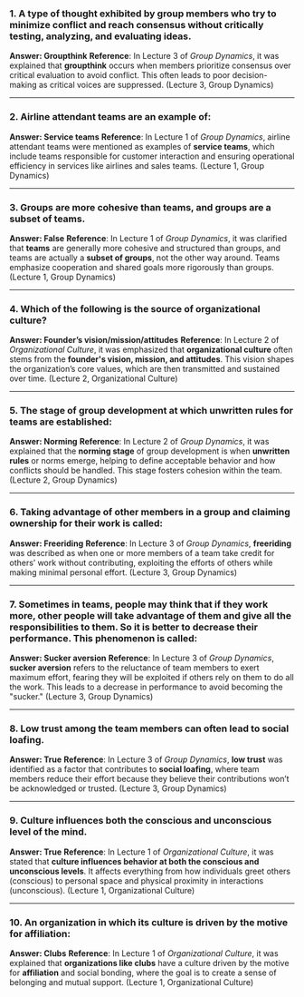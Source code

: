 ### 1. A type of thought exhibited by group members who try to minimize conflict and reach consensus without critically testing, analyzing, and evaluating ideas.

**Answer: Groupthink**
**Reference**: In Lecture 3 of *Group Dynamics*, it was explained that **groupthink** occurs when members prioritize consensus over critical evaluation to avoid conflict. This often leads to poor decision-making as critical voices are suppressed. (Lecture 3, Group Dynamics)

---

### 2. Airline attendant teams are an example of:

**Answer: Service teams**
**Reference**: In Lecture 1 of *Group Dynamics*, airline attendant teams were mentioned as examples of **service teams**, which include teams responsible for customer interaction and ensuring operational efficiency in services like airlines and sales teams. (Lecture 1, Group Dynamics)

---

### 3. Groups are more cohesive than teams, and groups are a subset of teams.

**Answer: False**
**Reference**: In Lecture 1 of *Group Dynamics*, it was clarified that **teams** are generally more cohesive and structured than groups, and teams are actually a **subset of groups**, not the other way around. Teams emphasize cooperation and shared goals more rigorously than groups. (Lecture 1, Group Dynamics)

---

### 4. Which of the following is the source of organizational culture?

**Answer: Founder’s vision/mission/attitudes**
**Reference**: In Lecture 2 of *Organizational Culture*, it was emphasized that **organizational culture** often stems from the **founder's vision, mission, and attitudes**. This vision shapes the organization’s core values, which are then transmitted and sustained over time. (Lecture 2, Organizational Culture)

---

### 5. The stage of group development at which unwritten rules for teams are established:

**Answer: Norming**
**Reference**: In Lecture 2 of *Group Dynamics*, it was explained that the **norming stage** of group development is when **unwritten rules** or norms emerge, helping to define acceptable behavior and how conflicts should be handled. This stage fosters cohesion within the team. (Lecture 2, Group Dynamics)

---

### 6. Taking advantage of other members in a group and claiming ownership for their work is called:

**Answer: Freeriding**
**Reference**: In Lecture 3 of *Group Dynamics*, **freeriding** was described as when one or more members of a team take credit for others’ work without contributing, exploiting the efforts of others while making minimal personal effort. (Lecture 3, Group Dynamics)

---

### 7. Sometimes in teams, people may think that if they work more, other people will take advantage of them and give all the responsibilities to them. So it is better to decrease their performance. This phenomenon is called:

**Answer: Sucker aversion**
**Reference**: In Lecture 3 of *Group Dynamics*, **sucker aversion** refers to the reluctance of team members to exert maximum effort, fearing they will be exploited if others rely on them to do all the work. This leads to a decrease in performance to avoid becoming the "sucker." (Lecture 3, Group Dynamics)

---

### 8. Low trust among the team members can often lead to social loafing.

**Answer: True**
**Reference**: In Lecture 3 of *Group Dynamics*, **low trust** was identified as a factor that contributes to **social loafing**, where team members reduce their effort because they believe their contributions won’t be acknowledged or trusted. (Lecture 3, Group Dynamics)

---

### 9. Culture influences both the conscious and unconscious level of the mind.

**Answer: True**
**Reference**: In Lecture 1 of *Organizational Culture*, it was stated that **culture influences behavior at both the conscious and unconscious levels**. It affects everything from how individuals greet others (conscious) to personal space and physical proximity in interactions (unconscious). (Lecture 1, Organizational Culture)

---

### 10. An organization in which its culture is driven by the motive for affiliation:

**Answer: Clubs**
**Reference**: In Lecture 1 of *Organizational Culture*, it was explained that **organizations like clubs** have a culture driven by the motive for **affiliation** and social bonding, where the goal is to create a sense of belonging and mutual support. (Lecture 1, Organizational Culture)
